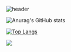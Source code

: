 ![header](https://capsule-render.vercel.app/api?type=rect&color=gradient&height=200&section=header&text=Ola,%20Meu%20nome%20é%20Joao%20Paulo&fontSize=60)

![Anurag's GitHub stats](https://github-readme-stats.vercel.app/api?username=JoaoPauloVN&hide=contribs,prs&show_icons=true&theme=dark)

[![Top Langs](https://github-readme-stats.vercel.app/api/top-langs/?username=JoaoPauloVN&layout=compact&theme=dark)](https://github.com/JoaoPauloVN/github-readme-stats)


<a href="https://github.com/anuraghazra/github-readme-stats">
  <img align="center" src="https://github-readme-stats.vercel.app/api/pin/?username=JoaoPauloVN&repo=Tinder-Clone&theme=dark" />
</a>


